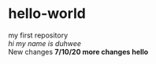 # hello-world
my first repository <br>
<i>hi my name is duhwee</i><br>
New changes
<b>7/10/20 more changes<b>
hello